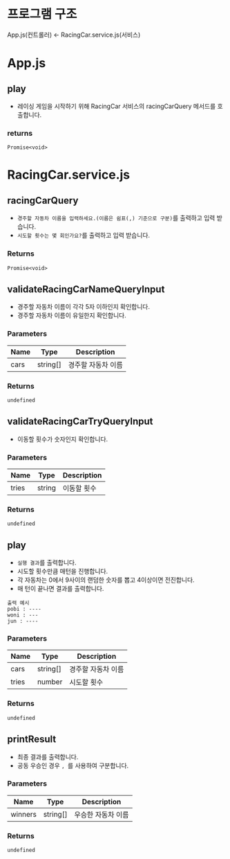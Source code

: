# 프로그램 구조

App.js(컨트롤러) <- RacingCar.service.js(서비스)

# App.js

## play

- 레이싱 게임을 시작하기 위해 RacingCar 서비스의 racingCarQuery 메서드를 호출합니다.

### returns

`Promise<void>`

# RacingCar.service.js

## racingCarQuery

- `경주할 자동차 이름을 입력하세요.(이름은 쉼표(,) 기준으로 구분)`를 출력하고 입력 받습니다.
- `시도할 횟수는 몇 회인가요?`를 출력하고 입력 받습니다.

### Returns

`Promise<void>`

## validateRacingCarNameQueryInput

- 경주할 자동차 이름이 각각 5자 이하인지 확인합니다.
- 경주할 자동차 이름이 유일한지 확인합니다.

### Parameters

| Name | Type     | Description        |
| ---- | -------- | ------------------ |
| cars | string[] | 경주할 자동차 이름 |

### Returns

`undefined`

## validateRacingCarTryQueryInput

- 이동할 횟수가 숫자인지 확인합니다.

### Parameters

| Name  | Type   | Description |
| ----- | ------ | ----------- |
| tries | string | 이동할 횟수 |

### Returns

`undefined`

## play

- `실행 결과`를 출력합니다.
- 시도할 횟수만큼 매턴을 진행합니다.
- 각 자동차는 0에서 9사이의 랜덤한 숫자를 뽑고 4이상이면 전진합니다.
- 매 턴이 끝나면 결과를 출력합니다.

```
출력 예시
pobi : ----
woni : ---
jun : ----
```

### Parameters

| Name  | Type     | Description        |
| ----- | -------- | ------------------ |
| cars  | string[] | 경주할 자동차 이름 |
| tries | number   | 시도할 횟수        |

### Returns

`undefined`

## printResult

- 최종 결과를 출력합니다.
- 공동 우승인 경우 `, `를 사용하여 구분합니다.

### Parameters

| Name    | Type     | Description        |
| ------- | -------- | ------------------ |
| winners | string[] | 우승한 자동차 이름 |

### Returns

`undefined`

